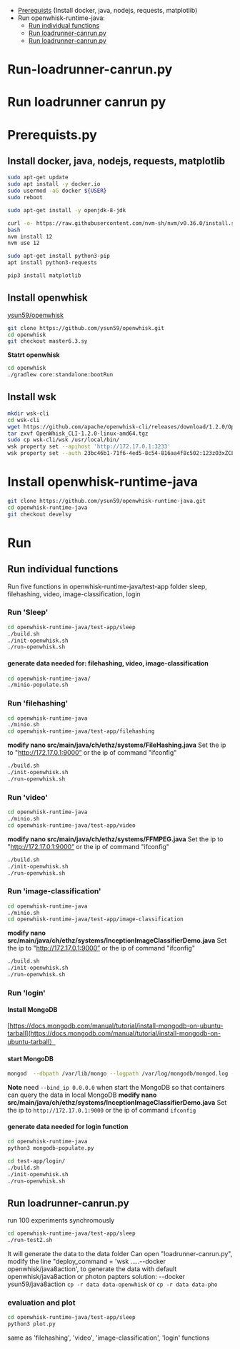 
* [Prerequists](#Prerequists.py) (Install docker, java, nodejs, requests, matplotlib)
* Run openwhisk-runtime-java:
  * [Run individual functions](#Run-individual-functions)
  * [Run loadrunner-canrun.py](#Run-loadrunner-canrun-py) 
  * [Run loadrunner-canrun.py](#Run-loadrunner/-canrun-py)

# Run-loadrunner-canrun.py
# Run loadrunner canrun py
# Prerequists.py
## Install docker, java, nodejs, requests, matplotlib
```bash
sudo apt-get update
sudo apt install -y docker.io
sudo usermod -aG docker ${USER}
sudo reboot
```

```bash
sudo apt-get install -y openjdk-8-jdk
```

```bash
curl -o- https://raw.githubusercontent.com/nvm-sh/nvm/v0.36.0/install.sh | bash
bash
nvm install 12
nvm use 12
```

```bash
sudo apt-get install python3-pip
apt install python3-requests

pip3 install matplotlib
```

## Install openwhisk
[ysun59/openwhisk](https://github.com/ysun59/openwhisk)
```bash
git clone https://github.com/ysun59/openwhisk.git
cd openwhisk
git checkout master6.3.sy
```
**Statrt openwhisk**
```bash
cd openwhisk
./gradlew core:standalone:bootRun 
```

## Install wsk
```bash
mkdir wsk-cli
cd wsk-cli
wget https://github.com/apache/openwhisk-cli/releases/download/1.2.0/OpenWhisk_CLI-1.2.0-linux-amd64.tgz
tar zxvf OpenWhisk_CLI-1.2.0-linux-amd64.tgz
sudo cp wsk-cli/wsk /usr/local/bin/
wsk property set --apihost 'http://172.17.0.1:3233'
wsk property set --auth 23bc46b1-71f6-4ed5-8c54-816aa4f8c502:123zO3xZCLrMN6v2BKK1dXYFpXlPkccOFqm12CdAsMgRU4VrNZ9lyGVCGuMDGIwP
```


# Install openwhisk-runtime-java
```bash
git clone https://github.com/ysun59/openwhisk-runtime-java.git
cd openwhisk-runtime-java
git checkout develsy
```



# Run
## Run individual functions
Run five functions in openwhisk-runtime-java/test-app folder
sleep, filehashing, video, image-classification, login
### Run 'Sleep'
```bash
cd openwhisk-runtime-java/test-app/sleep
./build.sh
./init-openwhisk.sh
./run-openwhisk.sh
```
#### generate data needed for: filehashing, video, image-classification
```bash
cd openwhisk-runtime-java/
./minio-populate.sh
```
### Run 'filehashing'
```bash
cd openwhisk-runtime-java
./minio.sh
cd openwhisk-runtime-java/test-app/filehashing
```
**modify nano src/main/java/ch/ethz/systems/FileHashing.java**
Set the ip to "http://172.17.0.1:9000” or the ip of command "ifconfig"
```bash
./build.sh
./init-openwhisk.sh
./run-openwhisk.sh
```

### Run 'video'
```bash
cd openwhisk-runtime-java
./minio.sh
cd openwhisk-runtime-java/test-app/video
```
**modify nano src/main/java/ch/ethz/systems/FFMPEG.java**
Set the ip to "http://172.17.0.1:9000” or the ip of command "ifconfig"
```bash
./build.sh
./init-openwhisk.sh
./run-openwhisk.sh
```

### Run 'image-classification'
```bash
cd openwhisk-runtime-java
./minio.sh
cd openwhisk-runtime-java/test-app/image-classification
```
**modify nano src/main/java/ch/ethz/systems/InceptionImageClassifierDemo.java**
Set the ip to "http://172.17.0.1:9000” or the ip of command "ifconfig"
```bash
./build.sh
./init-openwhisk.sh
./run-openwhisk.sh
```

### Run 'login'
#### Install MongoDB
[https://docs.mongodb.com/manual/tutorial/install-mongodb-on-ubuntu-tarball](https://docs.mongodb.com/manual/tutorial/install-mongodb-on-ubuntu-tarball）
#### start MongoDB
```bash
mongod  --dbpath /var/lib/mongo --logpath /var/log/mongodb/mongod.log --fork --bind_ip 0.0.0.0 
```
**Note** need `--bind_ip 0.0.0.0` when start the MongoDB so that containers can query the data in local MongoDB
**modify nano src/main/java/ch/ethz/systems/InceptionImageClassifierDemo.java**
Set the ip to `http://172.17.0.1:9000` or the ip of command `ifconfig`

#### generate data needed for login function
```bash
cd openwhisk-runtime-java
python3 mongodb-populate.py
```

```bash
cd test-app/login/
./build.sh
./init-openwhisk.sh
./run-openwhisk.sh
```

## Run loadrunner-canrun.py
run 100 experiments synchromously
```bash
cd openwhisk-runtime-java/test-app/sleep
./run-test2.sh
```
It will generate the data to the data folder
Can open "loadrunner-canrun.py", modify the line "deploy_command = 'wsk .....--docker openwhisk/java8action', to generate the data with default openwhisk/java8action or photon papters solution: --docker ysun59/java8action 
`cp -r data data-openwhisk` or `cp -r data data-pho`

### evaluation and plot
```bash
cd openwhisk-runtime-java/test-app/sleep
python3 plot.py
```
same as 'filehashing', 'video', 'image-classification', 'login' functions
